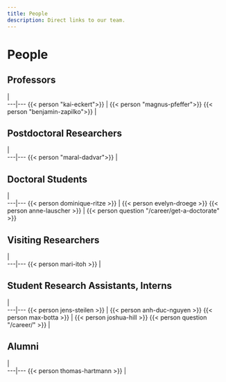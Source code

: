 ```yaml
---
title: People
description: Direct links to our team.
---
```

# People

## Professors
   |   
---|---
{{< person "kai-eckert">}} | {{< person "magnus-pfeffer">}}
{{< person "benjamin-zapilko">}} | 

## Postdoctoral Researchers
   |   
---|---
{{< person "maral-dadvar">}} | 



## Doctoral Students

   |   
---|---
{{< person dominique-ritze >}}  | {{< person evelyn-droege >}}
{{< person anne-lauscher >}} | {{< person question  "/career/get-a-doctorate" >}}

## Visiting Researchers

   |   
---|---
{{< person mari-itoh >}}  |

## Student Research Assistants, Interns

   |   
---|---
{{< person jens-steilen >}}  | {{< person anh-duc-nguyen >}}
{{< person max-botta >}} | {{< person joshua-hill >}}
{{< person question   "/career/" >}} |

## Alumni

   |   
---|---
{{< person thomas-hartmann >}}  |
